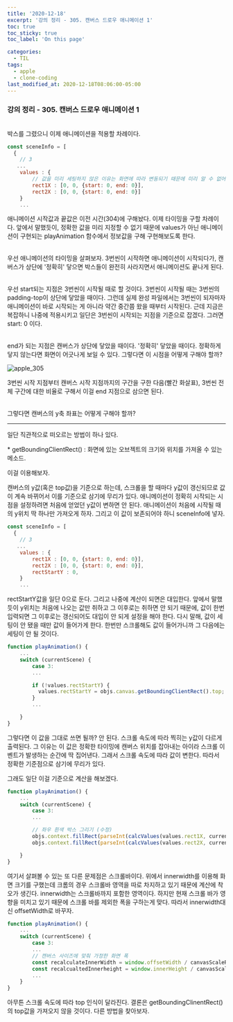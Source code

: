 ```yaml
---
title: '2020-12-18'
excerpt: '강의 정리 - 305. 캔버스 드로우 애니메이션 1'
toc: true
toc_sticky: true
toc_label: 'On this page'

categories:
  - TIL
tags:
  - apple
  - clone-coding
last_modified_at: 2020-12-18T08:06:00-05:00
---
```


### 강의 정리 - 305. 캔버스 드로우 애니메이션 1

<br />
박스를 그렸으니 이제 애니메이션을 적용할 차례이다.

```javascript
const sceneInfo = [
  {
    // 3
   ...
    values : {
        // 값을 미리 세팅하지 않은 이유는 화면에 따라 변동되기 때문에 미리 알 수 없어서이다. 스크롤 할 때 계산됨
        rect1X : [0, 0, {start: 0, end: 0}],
        rect2X : [0, 0, {start: 0, end: 0}]
    }
    ...
```

애니메이션 시작값과 끝값은 이전 시간(304)에 구해놨다. 이제 타이밍을 구할 차례이다. 앞에서 말했듯이, 정확한 값을 미리 지정할 수 없기 때문에 values가 아닌 애니메이션이 구현되는 playAnimation 함수에서 정보값을 구해 구현해보도록 한다.

<br />
우선 애니메이션의 타이밍을 살펴보자. 3번씬이 시작하면 애니메이션이 시작되다가, 캔버스가 상단에 '정확히' 닿으면 박스들이 완전히 사라지면서 애니메이션도 끝나게 된다.

<br />우선 start되는 지점은 3번씬이 시작될 때로 할 것이다. 3번씬이 시작될 때는 3번씬의 padding-top이 상단에 닿았을 때이다. 그런데 실제 완성 파일에서는 3번씬이 되자마자 애니메이션이 바로 시작되는 게 아니라 약간 중간쯤 왔을 때부터 시작된다. 근데 지금은 복잡하니 나중에 적용시키고 일단은 3번씬이 시작되는 지점을 기준으로 잡겠다. 그러면 start: 0 이다.

<br /> end가 되는 지점은 캔버스가 상단에 닿았을 때이다. '정확히' 닿았을 때이다. 정확하게 닿지 않는다면 화면이 어긋나게 보일 수 있다. 그렇다면 이 시점을 어떻게 구해야 할까?

![apple_305](https://user-images.githubusercontent.com/75867748/102481246-ce023f00-40a4-11eb-9fe4-2bb4401e7e39.png)

3번씬 시작 지점부터 캔버스 시작 지점까지의 구간을 구한 다음(빨간 화살표), 3번씬 전체 구간에 대한 비율로 구해서 이걸 end 지점으로 삼으면 된다.

<br />
그렇다면 캔버스의 y축 좌표는 어떻게 구해야 할까?

<br />

---

일단 직관적으로 떠오르는 방법이 하나 있다.

\* getBoundingClientRect() : 화면에 있는 오브젝트의 크기와 위치를 가져올 수 있는 메소드.

이걸 이용해보자.

캔버스의 y값(혹은 top값)을 기준으로 하는데, 스크롤을 할 때마다 y값이 갱신되므로 값이 계속 바뀌어서 이를 기준으로 삼기에 무리가 있다. 애니메이션이 정확히 시작되는 시점을 설정하려면 처음에 얻었던 y값이 변하면 안 된다. 애니메이션이 처음에 시작될 때의 y위치 딱 하나만 가져오게 하자. 그리고 이 값이 보존되어야 하니 sceneInfo에 넣자.

```javascript
const sceneInfo = [
  {
    // 3
   ...
    values : {
        rect1X : [0, 0, {start: 0, end: 0}],
        rect2X : [0, 0, {start: 0, end: 0}],
        rectStartY : 0,
    }
    ...
```

rectStartY값을 일단 0으로 둔다. 그리고 나중에 계산이 되면은 대입한다. 앞에서 말했듯이 y위치는 처음에 나오는 값만 취하고 그 이후로는 취하면 안 되기 때문에, 값이 한번 입력되면 그 이후로는 갱신되어도 대입이 안 되게 설정을 해야 한다. 다시 말해, 값이 세팅이 안 됐을 때만 값이 들어가게 한다. 한번만 스크롤해도 값이 들어가니까 그 다음에는 세팅이 안 될 것이다.

```javascript
function playAnimation() {
    ...
    switch (currentScene) {
        case 3:
        ...

        if (!values.rectStartY) {
          values.rectStartY = objs.canvas.getBoundingClientRect().top;
        }
        ...

    }
}
```

그렇다면 이 값을 그대로 쓰면 될까? 안 된다. 스크롤 속도에 따라 찍히는 y값이 다르게 출력된다. 그 이유는 이 값은 정확한 타이밍에 캔버스 위치를 잡아내는 아이라 스크롤 이벤트가 발생하는 순간에 딱 집어낸다. 그래서 스크롤 속도에 따라 값이 변한다. 따라서 정확한 기준점으로 삼기에 무리가 있다.

그래도 일단 이걸 기준으로 계산을 해보겠다.
<br />

```javascript
function playAnimation() {
    ...
    switch (currentScene) {
        case 3:
        ...

        // 좌우 흰색 박스 그리기 (수정)
        objs.context.fillRect(parseInt(calcValues(values.rect1X, currentYOffset)), 0, parseInt(whiteRectWidth), objs.canvas.height);
        objs.context.fillRect(parseInt(calcValues(values.rect2X, currentYOffset)), 0, parseInt(whiteRectWidth), objs.canvas.height);

    }
}
```

여기서 살펴볼 수 있는 또 다른 문제점은 스크롤바이다. 위에서 innerwidth를 이용해 화면 크기를 구했는데 크롬의 경우 스크롤바 영역을 따로 차지하고 있기 때문에 계산에 착오가 생긴다. innerwidth는 스크롤바까지 포함한 영역이다. 하지만 현재 스크롤 바가 영향을 미치고 있기 때문에 스크롤 바를 제외한 폭을 구하는게 맞다. 따라서 innerwidth대신 offsetWidth로 바꾸자.

```javascript
function playAnimation() {
    ...
    switch (currentScene) {
        case 3:
        ...
        // 캔버스 사이즈에 맞춰 가정한 화면 폭
        const recalculateInnerWidth = window.offsetWidth / canvasScaleRatio;
        const recalcualtedInnerheight = window.innerHeight / canvasScaleRatio;
        ...
    }
}
```

아무튼 스크롤 속도에 따라 top 인식이 달라진다. 결론은 getBoundingClinentRect()의 top값을 가져오지 않을 것이다. 다른 방법을 찾아보자.
